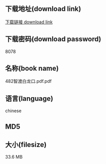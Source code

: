 ## 下载地址(download link)
[下载链接 download link](https://voluble-croquembouche-d321dc.netlify.app/?s=482%E6%99%BA%E6%B8%A1%E7%99%BD%E9%BE%99%E5%8F%A3.pdf)

## 下载密码(download password)
8078

## 名称(book name)
482智渡白龙口.pdf.pdf

## 语言(language)
chinese

## MD5


## 大小(filesize)
33.6 MB
